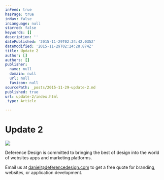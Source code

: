 ```yaml
---
inFeed: true
hasPage: true
inNav: false
inLanguage: null
starred: false
keywords: []
description: ''
datePublished: '2015-11-29T02:24:42.035Z'
dateModified: '2015-11-29T02:24:28.874Z'
title: Update 2
author: []
authors: []
publisher:
  name: null
  domain: null
  url: null
  favicon: null
sourcePath: _posts/2015-11-29-update-2.md
published: true
url: update-2/index.html
_type: Article

---
```

# Update 2
![](https://the-grid-user-content.s3-us-west-2.amazonaws.com/8cfe2efb-03aa-46d2-8d02-8eeee675ab3c.png)

Deference Design is committed to bringing the best of design into the world of websites apps and marketing platforms.

Email us at daniel@deferencedesign.com to get a free quote for branding, websites, or application development.